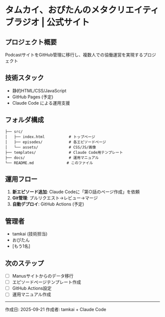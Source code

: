 # タムカイ、おぴたんのメタクリエイティブラジオ | 公式サイト

## プロジェクト概要
PodcastサイトをGitHub管理に移行し、複数人での協働運営を実現するプロジェクト

## 技術スタック
- 静的HTML/CSS/JavaScript
- GitHub Pages (予定)
- Claude Code による運用支援

## フォルダ構成
```
├── src/
│   ├── index.html           # トップページ
│   ├── episodes/            # 各エピソードページ
│   └── assets/              # CSS/JS/画像
├── templates/               # Claude Code用テンプレート
├── docs/                    # 運用マニュアル
└── README.md               # このファイル
```

## 運用フロー
1. **新エピソード追加**: Claude Codeに「第○話のページ作成」を依頼
2. **Git管理**: プルリクエスト→レビュー→マージ
3. **自動デプロイ**: GitHub Actions (予定)

## 管理者
- tamkai (技術担当)
- おぴたん
- [もう1名]

## 次のステップ
- [ ] Manusサイトからのデータ移行
- [ ] エピソードページテンプレート作成
- [ ] GitHub Actions設定
- [ ] 運用マニュアル作成

---
作成日: 2025-09-21
作成者: tamkai + Claude Code